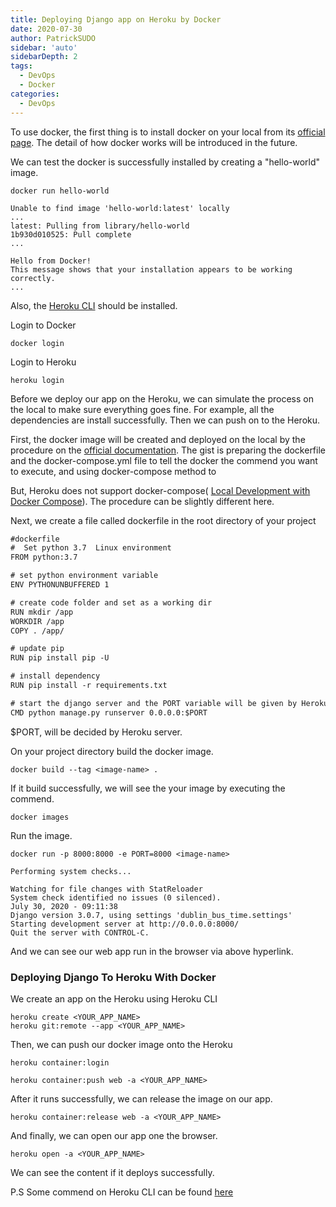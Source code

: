 ```yaml
---
title: Deploying Django app on Heroku by Docker
date: 2020-07-30
author: PatrickSUDO
sidebar: 'auto'
sidebarDepth: 2
tags: 
  - DevOps
  - Docker
categories:
  - DevOps
---
```


To use docker, the first thing is to install docker on your local from its
[official page](https://docs.docker.com/get-docker/). The detail of how docker works will be introduced in the future.

We can test the docker is successfully installed by creating a "hello-world" image. 
```
docker run hello-world
```

```
Unable to find image 'hello-world:latest' locally
...
latest: Pulling from library/hello-world
1b930d010525: Pull complete 
...

Hello from Docker!
This message shows that your installation appears to be working correctly.
...
```


Also, the [Heroku CLI](https://devcenter.heroku.com/articles/heroku-cli#download-and-install) should be installed.


Login to Docker
```
docker login
```

Login to Heroku
```
heroku login
```

Before we deploy our app on the Heroku, we can simulate the process on the local to make sure everything goes fine. For example, all the dependencies are install successfully. Then we can push on to the Heroku. 

First, the docker image will be created and deployed on the local by the procedure on the [official documentation](https://docs.docker.com/compose/django/). The gist is preparing the dockerfile and the docker-compose.yml file to tell the docker the commend you want to execute, and using docker-compose method to 

But, Heroku does not support docker-compose( [Local Development with Docker Compose](https://devcenter.heroku.com/articles/local-development-with-docker-compose)). The procedure can be slightly different here.

Next, we create a file called dockerfile in the root directory of your project

```txt
#dockerfile
#  Set python 3.7  Linux environment
FROM python:3.7

# set python environment variable
ENV PYTHONUNBUFFERED 1

# create code folder and set as a working dir
RUN mkdir /app
WORKDIR /app
COPY . /app/

# update pip
RUN pip install pip -U

# install dependency
RUN pip install -r requirements.txt

# start the django server and the PORT variable will be given by Heroku
CMD python manage.py runserver 0.0.0.0:$PORT
```

$PORT, will be decided by Heroku server.

On your project directory build the docker image.

```
docker build --tag <image-name> .
```

If it build successfully, we will see the your image by executing the commend.

```
docker images
```

Run the image.
```
docker run -p 8000:8000 -e PORT=8000 <image-name>
```

```
Performing system checks...

Watching for file changes with StatReloader
System check identified no issues (0 silenced).
July 30, 2020 - 09:11:38
Django version 3.0.7, using settings 'dublin_bus_time.settings'
Starting development server at http://0.0.0.0:8000/
Quit the server with CONTROL-C.
```

And we can see our web app run in the browser via above hyperlink.

### Deploying Django To Heroku With Docker

We create an app on the Heroku using Heroku CLI

```
heroku create <YOUR_APP_NAME>
heroku git:remote --app <YOUR_APP_NAME>
```

Then, we can push our docker image onto the Heroku


```
heroku container:login
```
```
heroku container:push web -a <YOUR_APP_NAME>
```

After it runs successfully, we can release the image on our app.

```
heroku container:release web -a <YOUR_APP_NAME>
```

And finally, we can open our app one the browser.
```
heroku open -a <YOUR_APP_NAME>
```

We can see the content if it deploys successfully.

P.S Some commend on Heroku CLI can be found [here](https://devcenter.heroku.com/articles/heroku-cli-commands)